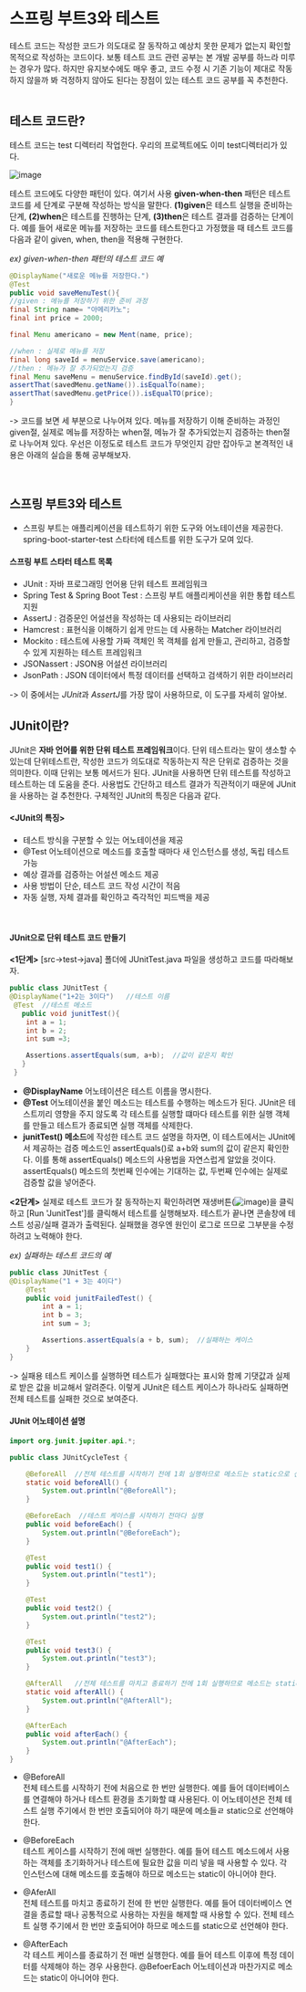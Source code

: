 # 스프링 부트3와 테스트
테스트 코드는 작성한 코드가 의도대로 잘 동작하고 예상치 못한 문제가 없는지 확인할 목적으로 작성하는 코드이다. 보통 테스트 코드 관련 공부는 본 개발 공부를 하느라 미루는 경우가 많다. 하지만 유지보수에도 매우 좋고, 코드 수정 시 기존 기능이 제대로 작동하지 않을까 봐 걱정하지 않아도 된다는 장점이 있는 테스트 코드 공부를 꼭 추천한다.      
&nbsp;
&nbsp;
&nbsp;
## 테스트 코드란?

테스트 코드는 test 디렉터리 작업한다. 우리의 프로젝트에도 이미 test디렉터리가 있다.

![image](https://github.com/Chae-space/java-algo/assets/90403366/c9819158-b678-4086-9937-ad48cef76a90)


테스트 코드에도 다양한 패턴이 있다. 여기서 사용 **given-when-then** 패턴은 테스트 코드를 세 단계로 구분해 작성하는 방식을 말한다. **(1)given**은 테스트 실행을 준비하는 단계, **(2)when**은 테스트를 진행하는 단계, **(3)then**은 테스트 결과를 검증하는 단계이다. 예를 들어 새로운 메뉴를 저장하는 코드를 테스트한다고 가정했을 때 테스트 코드를 다음과 같이 given, when, then을 적용해 구현한다.

*ex) given-when-then 패턴의 테스트 코드 예*
```java
@DisplayName("새로운 메뉴를 저장한다.")
@Test
public void saveMenuTest(){
//given : 메뉴를 저장하기 위한 준비 과정
final String name= "아메리카노";
final int price = 2000;

final Menu americano = new Ment(name, price);

//when : 실제로 메뉴를 저장
final long saveId = menuService.save(americano);
//then : 메뉴가 잘 추가되었는지 검증
final Menu saveMenu = menuService.findById(saveId).get();
assertThat(savedMenu.getName()).isEqualTo(name);
assertThat(savedMenu.getPrice()).isEqualTO(price);
}
```

-> 코드를 보면 세 부분으로 나누어져 있다. 메뉴를 저장하기 이해 준비하는 과정인 given절, 실제로 메뉴를 저장하는 when절, 메뉴가 잘 추가되었는지 검증하는 then절로 나누어져 있다. 우선은 이정도로 테스트 코드가 무엇인지 감만 잡아두고 본격적인 내용은 아래의 실습을 통해 공부해보자.

&nbsp;
&nbsp;
&nbsp;
&nbsp;

## 스프링 부트3와 테스트

- 스프링 부트는 애플리케이션을 테스트하기 위한 도구와 어노테이션을 제공한다. spring-boot-starter-test 스타터에 테스트를 위한 도구가 모여 있다.



#### 스프링 부트 스타터 테스트 목록
- JUnit : 자바 프로그래밍 언어용 단위 테스트 프레임워크
- Spring Test & Spring Boot Test : 스프링 부트 애플리케이션을 위한 통합 테스트 지원
- AssertJ : 검증문인 어설션을 작성하는 데 사용되는 라이브러리
- Hamcrest : 표현식을 이해하기 쉽게 만드는 데 사용하는 Matcher 라이브러리 
- Mockito : 테스트에 사용할 가짜 객체인 목 객체를 쉽게 만들고, 관리하고, 검증할 수 있게 지원하는 테스트 프레임워크
- JSONassert : JSON용 어설션 라이브러리
- JsonPath : JSON 데이터에서 특정 데이터를 선택하고 검색하기 위한 라이브러리

-> 이 중에서는 *JUnit*과 *AssertJ*를 가장 많이 사용하므로, 이 도구를 자세히 알아보.




## JUnit이란?

JUnit은 **자바 언어를 위한 단위 테스트 프레임워크**이다. 단위 테스트라는 말이 생소할 수 있는데 단위테스트란, 작성한 코드가 의도대로 작동하는지 작은 단위로 검증하는 것을 의미한다. 이때 단위는 보통 메서드가 된다. JUnit을 사용하면 단위 테스트를 작성하고 테스트하는 데 도움을 준다. 사용법도 간단하고 테스트 결과가 직관적이기 때문에 JUnit을 사용하는 걸 추천한다. 구체적인 JUnit의 특징은 다음과 같다.


#### <JUnit의 특징>
- 테스트 방식을 구분할 수 있는 어노테이션을 제공
- @Test 어노테이션으로 메소드를 호출할 때마다 새 인스턴스를 생성, 독립 테스트 가능
- 예상 결과를 검증하는 어설션 메소드 제공
- 사용 방법이 단순, 테스트 코드 작성 시간이 적음
- 자동 실행, 자체 결과를 확인하고 즉각적인 피드백을 제공

&nbsp;
&nbsp;
&nbsp;
&nbsp;
#### JUnit으로 단위 테스트 코드 만들기

**<1단계>** [src->test->java] 폴더에 JUnitTest.java 파일을 생성하고 코드를 따라해보자.
```java
public class JUnitTest {
@DisplayName("1+2는 3이다")   //테스트 이름
 @Test  //테스트 메소드
   public void junitTest(){
    int a = 1;
    int b = 2;
    int sum =3;

    Assertions.assertEquals(sum, a+b);  //값이 같은지 확인
   }
 }
```
- **@DisplayName** 어노테이션은 테스트 이름을 명시한다.
- **@Test** 어노테이션을 붙인 메소드는 테스트를 수행하는 메소드가 된다. JUnit은 테스트끼리 영향을 주지 않도록 각 테스트를 실행할 떄마다 테스트를 위한 실행 객체를 만들고 테스트가 종료되면 실행 객체를 삭제한다. 
- **junitTest() 메소드**에 작성한 테스트 코드 설명을 하자면, 이 테스트에서는 JUnit에서 제공하는 검증 메소드인 assertEquals()로 a+b와 sum의 값이 같은지 확인한다. 이를 통해 assertEquals() 메소드의 사용법을 자연스럽게 알았을 것이다. assertEquals() 메소드의 첫번째 인수에는 기대하는 값, 두번째 인수에는 실제로 검증할 값을 넣어준다.



**<2단계>** 실제로 테스트 코드가 잘 동작하는지 확인하려면 재생버튼(![image](https://github.com/Chae-space/java-algo/assets/90403366/001dd0a4-840e-45c2-9c50-2b7b7f10c4cd))을
 클릭하고 [Run 'JunitTest']를 클릭해서 테스트를 실행해보자.
테스트가 끝나면 콘솔창에 테스트 성공/실패 결과가 출력된다. 실패했을 경우엔 원인이 로그로 뜨므로 그부분을 수정하려고 노력해야 한다.


*ex) 실패하는 테스트 코드의 예*
```java
public class JUnitTest {
@DisplayName("1 + 3는 4이다")
    @Test
    public void junitFailedTest() {
        int a = 1;
        int b = 3;
        int sum = 3;

        Assertions.assertEquals(a + b, sum);  //실패하는 케이스
    }
}
```

-> 실패용 테스트 케이스를 실행하면 테스트가 실패했다는 표시와 함께 기댓값과 실제로 받은 값을 비교해서 알려준다. 이렇게 JUnit은 테스트 케이스가 하나라도 실패하면 전체 테스트를 실패한 것으로 보여준다.


#### JUnit 어노테이션 설명

```java
import org.junit.jupiter.api.*;

public class JUnitCycleTest {

    @BeforeAll  //전체 테스트를 시작하기 전에 1회 실행하므로 메소드는 static으로 선언
    static void beforeAll() {
        System.out.println("@BeforeAll");
    }

    @BeforeEach  //테스트 케이스를 시작하기 전마다 실행
    public void beforeEach() {
        System.out.println("@BeforeEach");
    }

    @Test
    public void test1() {
        System.out.println("test1");
    }

    @Test
    public void test2() {
        System.out.println("test2");
    }

    @Test
    public void test3() {
        System.out.println("test3");
    }

    @AfterAll   //전체 테스트를 마치고 종료하기 전에 1회 실행하므로 메소드는 static으로 선언
    static void afterAll() {
        System.out.println("@AfterAll");
    }

    @AfterEach
    public void afterEach() {
        System.out.println("@AfterEach");
    }
}
```

- @BeforeAll
\
전체 테스트를 시작하기 전에 처음으로 한 번만 실행한다. 예를 들어 데이터베이스를 연결해야 하거나 테스트 환경을 초기화할 떄 사용된다. 이 어노테이션은 전체 테스트 실행 주기에서 한 번만 호출되어야 하기 때문에 메소들ㄹ static으로 선언해야 한다.



- @BeforeEach
\
테스트 케이스를 시작하기 전에 매번 실행한다. 예를 들어 테스트 메소드에서 사용하는 객체를 초기화하거나 테스트에 필요한 값을 미리 넣을 때 사용할 수 있다. 각 인스턴스에 대해 메소드를 호출해야 하므로 메소드는 static이 아니어야 한다.


- @AferAll
\
전체 테스트를 마치고 종료하기 전에 한 번만 실행한다. 예를 들어 데이터베이스 연결을 종료할 때나 공통적으로 사용하는 자원을 해제할 때 사용할 수 있다. 전체 테스트 실행 주기에서 한 번만 호출되어야 하므로 메소드를 static으로 선언해야 한다.


- @AfterEach
\
각 테스트 케이스를 종료하기 전 매번 실행한다. 예를 들어 테스트 이후에 특정 데이터를 삭제해야 하는 경우 사용한다. @BefoerEach 어노테이션과 마찬가지로 메소드는 static이 아니어야 한다.
